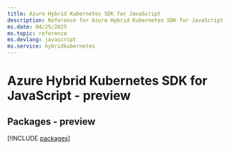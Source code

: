 ```yaml
---
title: Azure Hybrid Kubernetes SDK for JavaScript
description: Reference for Azure Hybrid Kubernetes SDK for JavaScript
ms.date: 04/25/2025
ms.topic: reference
ms.devlang: javascript
ms.service: hybridkubernetes
---
```

# Azure Hybrid Kubernetes SDK for JavaScript - preview
## Packages - preview
[!INCLUDE [packages](hybrid-kubernetes-index.md)]